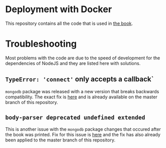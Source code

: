 # Deployment with Docker

This repository contains all the code that is used in [the book](https://www.amazon.com/Deployment-Docker-continuous-integration-applications-ebook/dp/B075V97CCD).

# Troubleshooting

Most problems with the code are due to the speed of development for the dependencies of NodeJS and
they are listed here with solutions.

## `TypeError: 'connect'` only accepts a callback`

`mongodb` package was released with a new version that breaks backwards compatibility. The exact fix is [here](https://github.com/sgnn7/deploying_with_docker/commit/1deb5407fc462a03d587b29250386aad68169b1e)
and is already available on the master branch of this repository.

## `body-parser deprecated undefined extended`

This is another issue with the `mongodb` package changes that occured after the book was printed.
Fix for this issue is [here](https://github.com/sgnn7/deploying_with_docker/commit/d43114ed4804f651dbbcda72ee5ad397520bb864) and the fix has also already been applied to the master branch of this repository.
